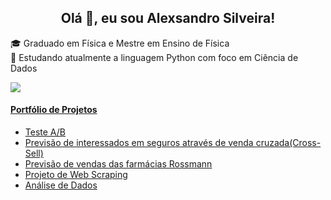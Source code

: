 <h2 align="center">Olá 👋, eu sou Alexsandro Silveira!</h2>

🎓 Graduado em Física e Mestre em Ensino de Física <br>
🌱 Estudando atualmente a linguagem Python com foco em Ciência de Dados<br>

<a href="https://www.linkedin.com/in/alexsandronsilveira/" target="_blank"><img src="https://img.shields.io/badge/-LinkedIn-%230077B5?style=for-the-badge&logo=linkedin&logoColor=white" target="_blank"></a> 

#### [Portfólio de Projetos](https://alexsandrosilveira.github.io/portfolio_projetos/)

  * [Teste A/B](https://github.com/AlexsandroSilveira/ab_teste)
  * [Previsão de interessados em seguros através de venda cruzada(Cross-Sell)](https://github.com/AlexsandroSilveira/cross_sell)
  * [Previsão de vendas das farmácias Rossmann](https://github.com/AlexsandroSilveira/ds_producao)
  * [Projeto de Web Scraping](https://github.com/AlexsandroSilveira/web_scraping_H-M)
  * [Análise de Dados](https://github.com/AlexsandroSilveira/KC-RealState)
  
